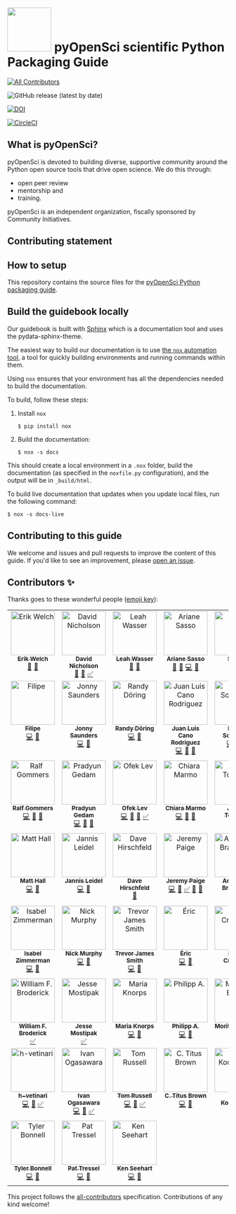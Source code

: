 # <img src="https://www.pyopensci.org/images/logo.png" width=100 /> pyOpenSci scientific Python Packaging Guide
<!-- ALL-CONTRIBUTORS-BADGE:START - Do not remove or modify this section -->
[![All Contributors](https://img.shields.io/badge/all_contributors-52-orange.svg?style=flat-square)](#contributors-)
<!-- ALL-CONTRIBUTORS-BADGE:END -->

![GitHub release (latest by date)](https://img.shields.io/github/v/release/pyopensci/python-package-guide?color=purple&display_name=tag&style=plastic)

[![DOI](https://zenodo.org/badge/556814582.svg)](https://zenodo.org/badge/latestdoi/556814582)

[![CircleCI](https://circleci.com/gh/pyOpenSci/python-package-guide.svg?style=svg)](https://circleci.com/gh/pyOpenSci/python-package-guide)

## What is pyOpenSci?

pyOpenSci is devoted to building diverse, supportive community around
the Python open source tools that drive open science. We do this through:

* open peer review
* mentorship and
* training.

pyOpenSci is an independent organization, fiscally sponsored by Community
Initiatives.

## Contributing statement


## How to setup

This repository contains the source files for the [pyOpenSci Python packaging guide](https://pyopensci.org/python-package-guide).

## Build the guidebook locally

Our guidebook is built with [Sphinx](https://sphinx-doc.org) which is a documentation tool and uses the pydata-sphinx-theme.

The easiest way to build our documentation is to use [the `nox` automation tool](https://nox.thea.codes/),
a tool for quickly building environments and running
commands within them.

Using `nox` ensures that your environment has all the dependencies needed to build the documentation.

To build, follow these steps:

1. Install `nox`

   ```console
   $ pip install nox
   ```
2. Build the documentation:

   ```console
   $ nox -s docs
   ```

This should create a local environment in a `.nox` folder, build the documentation (as specified in the `noxfile.py` configuration), and the output will be in `_build/html`.

To build live documentation that updates when you update local files, run the following command:

```console
$ nox -s docs-live
```


## Contributing to this guide

We welcome and issues and pull requests to improve the content of this guide.
If you'd like to see an improvement, please [open an issue](https://github.com/pyOpenSci/python-package-guide/issues/new/choose).

## Contributors ✨

Thanks goes to these wonderful people ([emoji key](https://allcontributors.org/docs/en/emoji-key)):

<!-- ALL-CONTRIBUTORS-LIST:START - Do not remove or modify this section -->
<!-- prettier-ignore-start -->
<!-- markdownlint-disable -->
<table>
  <tbody>
    <tr>
      <td align="center" valign="top" width="14.28%"><a href="https://fosstodon.org/@eriknw"><img src="https://avatars.githubusercontent.com/u/2058401?v=4?s=100" width="100px;" alt="Erik Welch"/><br /><sub><b>Erik Welch</b></sub></a><br /><a href="https://github.com/pyOpenSci/python-package-guide/commits?author=eriknw" title="Documentation">📖</a> <a href="#design-eriknw" title="Design">🎨</a></td>
      <td align="center" valign="top" width="14.28%"><a href="https://nicholdav.info/"><img src="https://avatars.githubusercontent.com/u/11934090?v=4?s=100" width="100px;" alt="David Nicholson"/><br /><sub><b>David Nicholson</b></sub></a><br /><a href="https://github.com/pyOpenSci/python-package-guide/commits?author=NickleDave" title="Documentation">📖</a> <a href="#design-NickleDave" title="Design">🎨</a> <a href="#tutorial-NickleDave" title="Tutorials">✅</a></td>
      <td align="center" valign="top" width="14.28%"><a href="http://www.leahwasser.com"><img src="https://avatars.githubusercontent.com/u/7649194?v=4?s=100" width="100px;" alt="Leah Wasser"/><br /><sub><b>Leah Wasser</b></sub></a><br /><a href="https://github.com/pyOpenSci/python-package-guide/commits?author=lwasser" title="Documentation">📖</a> <a href="#design-lwasser" title="Design">🎨</a></td>
      <td align="center" valign="top" width="14.28%"><a href="http://arianesasso.me"><img src="https://avatars.githubusercontent.com/u/3659681?v=4?s=100" width="100px;" alt="Ariane Sasso"/><br /><sub><b>Ariane Sasso</b></sub></a><br /><a href="https://github.com/pyOpenSci/python-package-guide/commits?author=arianesasso" title="Documentation">📖</a> <a href="#design-arianesasso" title="Design">🎨</a> <a href="https://github.com/pyOpenSci/python-package-guide/commits?author=arianesasso" title="Code">💻</a> <a href="https://github.com/pyOpenSci/python-package-guide/pulls?q=is%3Apr+reviewed-by%3Aarianesasso" title="Reviewed Pull Requests">👀</a></td>
      <td align="center" valign="top" width="14.28%"><a href="http://ml-gis-service.com"><img src="https://avatars.githubusercontent.com/u/31246246?v=4?s=100" width="100px;" alt="Simon"/><br /><sub><b>Simon</b></sub></a><br /><a href="https://github.com/pyOpenSci/python-package-guide/commits?author=SimonMolinsky" title="Documentation">📖</a> <a href="#design-SimonMolinsky" title="Design">🎨</a></td>
      <td align="center" valign="top" width="14.28%"><a href="http://batalex.github.io"><img src="https://avatars.githubusercontent.com/u/11004857?v=4?s=100" width="100px;" alt="Alexandre Batisse"/><br /><sub><b>Alexandre Batisse</b></sub></a><br /><a href="https://github.com/pyOpenSci/python-package-guide/commits?author=Batalex" title="Documentation">📖</a> <a href="#design-Batalex" title="Design">🎨</a></td>
      <td align="center" valign="top" width="14.28%"><a href="https://github.com/tupui"><img src="https://avatars.githubusercontent.com/u/23188539?v=4?s=100" width="100px;" alt="Pamphile Roy"/><br /><sub><b>Pamphile Roy</b></sub></a><br /><a href="https://github.com/pyOpenSci/python-package-guide/commits?author=tupui" title="Documentation">📖</a> <a href="#design-tupui" title="Design">🎨</a></td>
    </tr>
    <tr>
      <td align="center" valign="top" width="14.28%"><a href="http://ocefpaf.github.io/python4oceanographers"><img src="https://avatars.githubusercontent.com/u/950575?v=4?s=100" width="100px;" alt="Filipe"/><br /><sub><b>Filipe</b></sub></a><br /><a href="https://github.com/pyOpenSci/python-package-guide/commits?author=ocefpaf" title="Code">💻</a> <a href="#design-ocefpaf" title="Design">🎨</a></td>
      <td align="center" valign="top" width="14.28%"><a href="https://jon-e.net"><img src="https://avatars.githubusercontent.com/u/12961499?v=4?s=100" width="100px;" alt="Jonny Saunders"/><br /><sub><b>Jonny Saunders</b></sub></a><br /><a href="https://github.com/pyOpenSci/python-package-guide/commits?author=sneakers-the-rat" title="Code">💻</a> <a href="#design-sneakers-the-rat" title="Design">🎨</a></td>
      <td align="center" valign="top" width="14.28%"><a href="https://github.com/radoering"><img src="https://avatars.githubusercontent.com/u/30527984?v=4?s=100" width="100px;" alt="Randy Döring"/><br /><sub><b>Randy Döring</b></sub></a><br /><a href="https://github.com/pyOpenSci/python-package-guide/commits?author=radoering" title="Code">💻</a> <a href="https://github.com/pyOpenSci/python-package-guide/pulls?q=is%3Apr+reviewed-by%3Aradoering" title="Reviewed Pull Requests">👀</a></td>
      <td align="center" valign="top" width="14.28%"><a href="https://social.juanlu.space/@astrojuanlu"><img src="https://avatars.githubusercontent.com/u/316517?v=4?s=100" width="100px;" alt="Juan Luis Cano Rodríguez"/><br /><sub><b>Juan Luis Cano Rodríguez</b></sub></a><br /><a href="https://github.com/pyOpenSci/python-package-guide/commits?author=astrojuanlu" title="Code">💻</a> <a href="#design-astrojuanlu" title="Design">🎨</a> <a href="https://github.com/pyOpenSci/python-package-guide/pulls?q=is%3Apr+reviewed-by%3Aastrojuanlu" title="Reviewed Pull Requests">👀</a></td>
      <td align="center" valign="top" width="14.28%"><a href="http://iscinumpy.dev"><img src="https://avatars.githubusercontent.com/u/4616906?v=4?s=100" width="100px;" alt="Henry Schreiner"/><br /><sub><b>Henry Schreiner</b></sub></a><br /><a href="https://github.com/pyOpenSci/python-package-guide/commits?author=henryiii" title="Code">💻</a> <a href="#design-henryiii" title="Design">🎨</a> <a href="https://github.com/pyOpenSci/python-package-guide/pulls?q=is%3Apr+reviewed-by%3Ahenryiii" title="Reviewed Pull Requests">👀</a></td>
      <td align="center" valign="top" width="14.28%"><a href="https://mentat.za.net"><img src="https://avatars.githubusercontent.com/u/45071?v=4?s=100" width="100px;" alt="Stefan van der Walt"/><br /><sub><b>Stefan van der Walt</b></sub></a><br /><a href="https://github.com/pyOpenSci/python-package-guide/commits?author=stefanv" title="Code">💻</a> <a href="#design-stefanv" title="Design">🎨</a> <a href="https://github.com/pyOpenSci/python-package-guide/pulls?q=is%3Apr+reviewed-by%3Astefanv" title="Reviewed Pull Requests">👀</a></td>
      <td align="center" valign="top" width="14.28%"><a href="https://github.com/eli-schwartz"><img src="https://avatars.githubusercontent.com/u/6551424?v=4?s=100" width="100px;" alt="Eli Schwartz"/><br /><sub><b>Eli Schwartz</b></sub></a><br /><a href="https://github.com/pyOpenSci/python-package-guide/commits?author=eli-schwartz" title="Code">💻</a> <a href="#design-eli-schwartz" title="Design">🎨</a> <a href="https://github.com/pyOpenSci/python-package-guide/pulls?q=is%3Apr+reviewed-by%3Aeli-schwartz" title="Reviewed Pull Requests">👀</a></td>
    </tr>
    <tr>
      <td align="center" valign="top" width="14.28%"><a href="https://github.com/rgommers/"><img src="https://avatars.githubusercontent.com/u/98330?v=4?s=100" width="100px;" alt="Ralf Gommers"/><br /><sub><b>Ralf Gommers</b></sub></a><br /><a href="https://github.com/pyOpenSci/python-package-guide/commits?author=rgommers" title="Code">💻</a> <a href="#design-rgommers" title="Design">🎨</a> <a href="https://github.com/pyOpenSci/python-package-guide/pulls?q=is%3Apr+reviewed-by%3Argommers" title="Reviewed Pull Requests">👀</a></td>
      <td align="center" valign="top" width="14.28%"><a href="https://pradyunsg.me"><img src="https://avatars.githubusercontent.com/u/3275593?v=4?s=100" width="100px;" alt="Pradyun Gedam"/><br /><sub><b>Pradyun Gedam</b></sub></a><br /><a href="https://github.com/pyOpenSci/python-package-guide/commits?author=pradyunsg" title="Code">💻</a> <a href="#design-pradyunsg" title="Design">🎨</a> <a href="https://github.com/pyOpenSci/python-package-guide/pulls?q=is%3Apr+reviewed-by%3Apradyunsg" title="Reviewed Pull Requests">👀</a></td>
      <td align="center" valign="top" width="14.28%"><a href="https://ofek.dev"><img src="https://avatars.githubusercontent.com/u/9677399?v=4?s=100" width="100px;" alt="Ofek Lev"/><br /><sub><b>Ofek Lev</b></sub></a><br /><a href="https://github.com/pyOpenSci/python-package-guide/commits?author=ofek" title="Code">💻</a> <a href="#design-ofek" title="Design">🎨</a> <a href="https://github.com/pyOpenSci/python-package-guide/pulls?q=is%3Apr+reviewed-by%3Aofek" title="Reviewed Pull Requests">👀</a> <a href="#tutorial-ofek" title="Tutorials">✅</a></td>
      <td align="center" valign="top" width="14.28%"><a href="https://orcid.org/0000-0003-2843-6044"><img src="https://avatars.githubusercontent.com/u/1662261?v=4?s=100" width="100px;" alt="Chiara Marmo"/><br /><sub><b>Chiara Marmo</b></sub></a><br /><a href="https://github.com/pyOpenSci/python-package-guide/commits?author=cmarmo" title="Code">💻</a> <a href="#design-cmarmo" title="Design">🎨</a> <a href="https://github.com/pyOpenSci/python-package-guide/pulls?q=is%3Apr+reviewed-by%3Acmarmo" title="Reviewed Pull Requests">👀</a></td>
      <td align="center" valign="top" width="14.28%"><a href="http://web.science.mq.edu.au/directory/listing/person.htm?id=tjames"><img src="https://avatars.githubusercontent.com/u/1281144?v=4?s=100" width="100px;" alt="James Tocknell"/><br /><sub><b>James Tocknell</b></sub></a><br /><a href="https://github.com/pyOpenSci/python-package-guide/commits?author=aragilar" title="Code">💻</a> <a href="https://github.com/pyOpenSci/python-package-guide/pulls?q=is%3Apr+reviewed-by%3Aaragilar" title="Reviewed Pull Requests">👀</a></td>
      <td align="center" valign="top" width="14.28%"><a href="https://frostming.com"><img src="https://avatars.githubusercontent.com/u/16336606?v=4?s=100" width="100px;" alt="Frost Ming"/><br /><sub><b>Frost Ming</b></sub></a><br /><a href="https://github.com/pyOpenSci/python-package-guide/commits?author=frostming" title="Code">💻</a> <a href="https://github.com/pyOpenSci/python-package-guide/pulls?q=is%3Apr+reviewed-by%3Afrostming" title="Reviewed Pull Requests">👀</a></td>
      <td align="center" valign="top" width="14.28%"><a href="https://github.com/hugovk"><img src="https://avatars.githubusercontent.com/u/1324225?v=4?s=100" width="100px;" alt="Hugo van Kemenade"/><br /><sub><b>Hugo van Kemenade</b></sub></a><br /><a href="https://github.com/pyOpenSci/python-package-guide/commits?author=hugovk" title="Code">💻</a> <a href="https://github.com/pyOpenSci/python-package-guide/pulls?q=is%3Apr+reviewed-by%3Ahugovk" title="Reviewed Pull Requests">👀</a></td>
    </tr>
    <tr>
      <td align="center" valign="top" width="14.28%"><a href="https://code.scienxlab.org"><img src="https://avatars.githubusercontent.com/u/1692372?v=4?s=100" width="100px;" alt="Matt Hall"/><br /><sub><b>Matt Hall</b></sub></a><br /><a href="https://github.com/pyOpenSci/python-package-guide/commits?author=kwinkunks" title="Code">💻</a> <a href="https://github.com/pyOpenSci/python-package-guide/pulls?q=is%3Apr+reviewed-by%3Akwinkunks" title="Reviewed Pull Requests">👀</a></td>
      <td align="center" valign="top" width="14.28%"><a href="https://github.com/jezdez"><img src="https://avatars.githubusercontent.com/u/1610?v=4?s=100" width="100px;" alt="Jannis Leidel"/><br /><sub><b>Jannis Leidel</b></sub></a><br /><a href="https://github.com/pyOpenSci/python-package-guide/commits?author=jezdez" title="Code">💻</a> <a href="https://github.com/pyOpenSci/python-package-guide/pulls?q=is%3Apr+reviewed-by%3Ajezdez" title="Reviewed Pull Requests">👀</a></td>
      <td align="center" valign="top" width="14.28%"><a href="https://dhirschfeld.github.io"><img src="https://avatars.githubusercontent.com/u/881019?v=4?s=100" width="100px;" alt="Dave Hirschfeld"/><br /><sub><b>Dave Hirschfeld</b></sub></a><br /><a href="https://github.com/pyOpenSci/python-package-guide/pulls?q=is%3Apr+reviewed-by%3Adhirschfeld" title="Reviewed Pull Requests">👀</a></td>
      <td align="center" valign="top" width="14.28%"><a href="http://blog.ucodery.com"><img src="https://avatars.githubusercontent.com/u/28751151?v=4?s=100" width="100px;" alt="Jeremy Paige"/><br /><sub><b>Jeremy Paige</b></sub></a><br /><a href="https://github.com/pyOpenSci/python-package-guide/commits?author=ucodery" title="Code">💻</a> <a href="https://github.com/pyOpenSci/python-package-guide/pulls?q=is%3Apr+reviewed-by%3Aucodery" title="Reviewed Pull Requests">👀</a> <a href="#tutorial-ucodery" title="Tutorials">✅</a> <a href="#maintenance-ucodery" title="Maintenance">🚧</a> <a href="https://github.com/pyOpenSci/python-package-guide/commits?author=ucodery" title="Documentation">📖</a></td>
      <td align="center" valign="top" width="14.28%"><a href="https://github.com/abravalheri"><img src="https://avatars.githubusercontent.com/u/320755?v=4?s=100" width="100px;" alt="Anderson Bravalheri"/><br /><sub><b>Anderson Bravalheri</b></sub></a><br /><a href="https://github.com/pyOpenSci/python-package-guide/commits?author=abravalheri" title="Code">💻</a> <a href="#design-abravalheri" title="Design">🎨</a></td>
      <td align="center" valign="top" width="14.28%"><a href="https://possenrie.de"><img src="https://avatars.githubusercontent.com/u/1423562?v=4?s=100" width="100px;" alt="Daniel Possenriede"/><br /><sub><b>Daniel Possenriede</b></sub></a><br /><a href="https://github.com/pyOpenSci/python-package-guide/commits?author=dpprdan" title="Code">💻</a> <a href="https://github.com/pyOpenSci/python-package-guide/pulls?q=is%3Apr+reviewed-by%3Adpprdan" title="Reviewed Pull Requests">👀</a></td>
      <td align="center" valign="top" width="14.28%"><a href="https://github.com/yang-ruoxi"><img src="https://avatars.githubusercontent.com/u/13646711?v=4?s=100" width="100px;" alt="ruoxi"/><br /><sub><b>ruoxi</b></sub></a><br /><a href="https://github.com/pyOpenSci/python-package-guide/commits?author=yang-ruoxi" title="Code">💻</a> <a href="https://github.com/pyOpenSci/python-package-guide/pulls?q=is%3Apr+reviewed-by%3Ayang-ruoxi" title="Reviewed Pull Requests">👀</a></td>
    </tr>
    <tr>
      <td align="center" valign="top" width="14.28%"><a href="https://github.com/isabelizimm"><img src="https://avatars.githubusercontent.com/u/54685329?v=4?s=100" width="100px;" alt="Isabel Zimmerman"/><br /><sub><b>Isabel Zimmerman</b></sub></a><br /><a href="https://github.com/pyOpenSci/python-package-guide/commits?author=isabelizimm" title="Code">💻</a> <a href="https://github.com/pyOpenSci/python-package-guide/pulls?q=is%3Apr+reviewed-by%3Aisabelizimm" title="Reviewed Pull Requests">👀</a></td>
      <td align="center" valign="top" width="14.28%"><a href="https://orcid.org/0000-0001-6628-8033"><img src="https://avatars.githubusercontent.com/u/8931994?v=4?s=100" width="100px;" alt="Nick Murphy"/><br /><sub><b>Nick Murphy</b></sub></a><br /><a href="https://github.com/pyOpenSci/python-package-guide/commits?author=namurphy" title="Code">💻</a> <a href="https://github.com/pyOpenSci/python-package-guide/pulls?q=is%3Apr+reviewed-by%3Anamurphy" title="Reviewed Pull Requests">👀</a></td>
      <td align="center" valign="top" width="14.28%"><a href="https://github.com/Zeitsperre"><img src="https://avatars.githubusercontent.com/u/10819524?v=4?s=100" width="100px;" alt="Trevor James Smith"/><br /><sub><b>Trevor James Smith</b></sub></a><br /><a href="https://github.com/pyOpenSci/python-package-guide/commits?author=Zeitsperre" title="Code">💻</a> <a href="https://github.com/pyOpenSci/python-package-guide/pulls?q=is%3Apr+reviewed-by%3AZeitsperre" title="Reviewed Pull Requests">👀</a></td>
      <td align="center" valign="top" width="14.28%"><a href="https://github.com/merwok"><img src="https://avatars.githubusercontent.com/u/635179?v=4?s=100" width="100px;" alt="Éric"/><br /><sub><b>Éric</b></sub></a><br /><a href="https://github.com/pyOpenSci/python-package-guide/commits?author=merwok" title="Code">💻</a> <a href="https://github.com/pyOpenSci/python-package-guide/pulls?q=is%3Apr+reviewed-by%3Amerwok" title="Reviewed Pull Requests">👀</a></td>
      <td align="center" valign="top" width="14.28%"><a href="https://karencranston.ca/"><img src="https://avatars.githubusercontent.com/u/312034?v=4?s=100" width="100px;" alt="Karen Cranston"/><br /><sub><b>Karen Cranston</b></sub></a><br /><a href="https://github.com/pyOpenSci/python-package-guide/commits?author=kcranston" title="Code">💻</a> <a href="https://github.com/pyOpenSci/python-package-guide/pulls?q=is%3Apr+reviewed-by%3Akcranston" title="Reviewed Pull Requests">👀</a></td>
      <td align="center" valign="top" width="14.28%"><a href="http://jhkennedy.org"><img src="https://avatars.githubusercontent.com/u/7882693?v=4?s=100" width="100px;" alt="Joseph H Kennedy"/><br /><sub><b>Joseph H Kennedy</b></sub></a><br /><a href="https://github.com/pyOpenSci/python-package-guide/commits?author=jhkennedy" title="Code">💻</a> <a href="https://github.com/pyOpenSci/python-package-guide/pulls?q=is%3Apr+reviewed-by%3Ajhkennedy" title="Reviewed Pull Requests">👀</a></td>
      <td align="center" valign="top" width="14.28%"><a href="https://github.com/InessaPawson"><img src="https://avatars.githubusercontent.com/u/43481325?v=4?s=100" width="100px;" alt="Inessa Pawson"/><br /><sub><b>Inessa Pawson</b></sub></a><br /><a href="https://github.com/pyOpenSci/python-package-guide/commits?author=inessapawson" title="Code">💻</a> <a href="https://github.com/pyOpenSci/python-package-guide/pulls?q=is%3Apr+reviewed-by%3Ainessapawson" title="Reviewed Pull Requests">👀</a> <a href="#tutorial-inessapawson" title="Tutorials">✅</a></td>
    </tr>
    <tr>
      <td align="center" valign="top" width="14.28%"><a href="http://orcid.org/0000-0002-8999-9003"><img src="https://avatars.githubusercontent.com/u/6338509?v=4?s=100" width="100px;" alt="William F. Broderick"/><br /><sub><b>William F. Broderick</b></sub></a><br /><a href="#tutorial-billbrod" title="Tutorials">✅</a></td>
      <td align="center" valign="top" width="14.28%"><a href="https://github.com/kierisi"><img src="https://avatars.githubusercontent.com/u/23085445?v=4?s=100" width="100px;" alt="Jesse Mostipak"/><br /><sub><b>Jesse Mostipak</b></sub></a><br /><a href="#tutorial-kierisi" title="Tutorials">✅</a></td>
      <td align="center" valign="top" width="14.28%"><a href="https://github.com/mknorps"><img src="https://avatars.githubusercontent.com/u/27200848?v=4?s=100" width="100px;" alt="Maria Knorps"/><br /><sub><b>Maria Knorps</b></sub></a><br /><a href="https://github.com/pyOpenSci/python-package-guide/commits?author=mknorps" title="Code">💻</a> <a href="https://github.com/pyOpenSci/python-package-guide/pulls?q=is%3Apr+reviewed-by%3Amknorps" title="Reviewed Pull Requests">👀</a></td>
      <td align="center" valign="top" width="14.28%"><a href="https://phil.red"><img src="https://avatars.githubusercontent.com/u/291575?v=4?s=100" width="100px;" alt="Philipp A."/><br /><sub><b>Philipp A.</b></sub></a><br /><a href="https://github.com/pyOpenSci/python-package-guide/commits?author=flying-sheep" title="Code">💻</a> <a href="https://github.com/pyOpenSci/python-package-guide/pulls?q=is%3Apr+reviewed-by%3Aflying-sheep" title="Reviewed Pull Requests">👀</a></td>
      <td align="center" valign="top" width="14.28%"><a href="https://github.com/Midnighter"><img src="https://avatars.githubusercontent.com/u/135653?v=4?s=100" width="100px;" alt="Moritz E. Beber"/><br /><sub><b>Moritz E. Beber</b></sub></a><br /><a href="https://github.com/pyOpenSci/python-package-guide/commits?author=Midnighter" title="Code">💻</a> <a href="#tutorial-Midnighter" title="Tutorials">✅</a></td>
      <td align="center" valign="top" width="14.28%"><a href="http://jacksonwarnerburns.com"><img src="https://avatars.githubusercontent.com/u/33505528?v=4?s=100" width="100px;" alt="Jackson Burns"/><br /><sub><b>Jackson Burns</b></sub></a><br /><a href="https://github.com/pyOpenSci/python-package-guide/commits?author=JacksonBurns" title="Code">💻</a> <a href="https://github.com/pyOpenSci/python-package-guide/pulls?q=is%3Apr+reviewed-by%3AJacksonBurns" title="Reviewed Pull Requests">👀</a> <a href="#tutorial-JacksonBurns" title="Tutorials">✅</a></td>
      <td align="center" valign="top" width="14.28%"><a href="https://github.com/jaimergp"><img src="https://avatars.githubusercontent.com/u/2559438?v=4?s=100" width="100px;" alt="jaimergp"/><br /><sub><b>jaimergp</b></sub></a><br /><a href="https://github.com/pyOpenSci/python-package-guide/commits?author=jaimergp" title="Code">💻</a> <a href="https://github.com/pyOpenSci/python-package-guide/pulls?q=is%3Apr+reviewed-by%3Ajaimergp" title="Reviewed Pull Requests">👀</a> <a href="#tutorial-jaimergp" title="Tutorials">✅</a></td>
    </tr>
    <tr>
      <td align="center" valign="top" width="14.28%"><a href="https://github.com/h-vetinari"><img src="https://avatars.githubusercontent.com/u/33685575?v=4?s=100" width="100px;" alt="h-vetinari"/><br /><sub><b>h-vetinari</b></sub></a><br /><a href="https://github.com/pyOpenSci/python-package-guide/commits?author=h-vetinari" title="Code">💻</a> <a href="https://github.com/pyOpenSci/python-package-guide/pulls?q=is%3Apr+reviewed-by%3Ah-vetinari" title="Reviewed Pull Requests">👀</a> <a href="#tutorial-h-vetinari" title="Tutorials">✅</a></td>
      <td align="center" valign="top" width="14.28%"><a href="https://xmnlab.github.io"><img src="https://avatars.githubusercontent.com/u/5209757?v=4?s=100" width="100px;" alt="Ivan Ogasawara"/><br /><sub><b>Ivan Ogasawara</b></sub></a><br /><a href="https://github.com/pyOpenSci/python-package-guide/commits?author=xmnlab" title="Code">💻</a> <a href="https://github.com/pyOpenSci/python-package-guide/pulls?q=is%3Apr+reviewed-by%3Axmnlab" title="Reviewed Pull Requests">👀</a> <a href="#tutorial-xmnlab" title="Tutorials">✅</a></td>
      <td align="center" valign="top" width="14.28%"><a href="https://github.com/tomalrussell"><img src="https://avatars.githubusercontent.com/u/2762769?v=4?s=100" width="100px;" alt="Tom Russell"/><br /><sub><b>Tom Russell</b></sub></a><br /><a href="https://github.com/pyOpenSci/python-package-guide/commits?author=tomalrussell" title="Code">💻</a> <a href="https://github.com/pyOpenSci/python-package-guide/pulls?q=is%3Apr+reviewed-by%3Atomalrussell" title="Reviewed Pull Requests">👀</a> <a href="#tutorial-tomalrussell" title="Tutorials">✅</a></td>
      <td align="center" valign="top" width="14.28%"><a href="http://ivory.idyll.org/blog/"><img src="https://avatars.githubusercontent.com/u/51016?v=4?s=100" width="100px;" alt="C. Titus Brown"/><br /><sub><b>C. Titus Brown</b></sub></a><br /><a href="https://github.com/pyOpenSci/python-package-guide/commits?author=ctb" title="Code">💻</a> <a href="https://github.com/pyOpenSci/python-package-guide/pulls?q=is%3Apr+reviewed-by%3Actb" title="Reviewed Pull Requests">👀</a></td>
      <td align="center" valign="top" width="14.28%"><a href="https://medium.com/@calekochenour"><img src="https://avatars.githubusercontent.com/u/54423680?v=4?s=100" width="100px;" alt="Cale Kochenour"/><br /><sub><b>Cale Kochenour</b></sub></a><br /><a href="https://github.com/pyOpenSci/python-package-guide/commits?author=calekochenour" title="Code">💻</a> <a href="https://github.com/pyOpenSci/python-package-guide/pulls?q=is%3Apr+reviewed-by%3Acalekochenour" title="Reviewed Pull Requests">👀</a></td>
      <td align="center" valign="top" width="14.28%"><a href="https://github.com/miguelalizo"><img src="https://avatars.githubusercontent.com/u/108839050?v=4?s=100" width="100px;" alt="miguelalizo"/><br /><sub><b>miguelalizo</b></sub></a><br /><a href="https://github.com/pyOpenSci/python-package-guide/commits?author=miguelalizo" title="Code">💻</a> <a href="https://github.com/pyOpenSci/python-package-guide/pulls?q=is%3Apr+reviewed-by%3Amiguelalizo" title="Reviewed Pull Requests">👀</a></td>
      <td align="center" valign="top" width="14.28%"><a href="https://github.com/nyeshlur"><img src="https://avatars.githubusercontent.com/u/72169901?v=4?s=100" width="100px;" alt="nyeshlur"/><br /><sub><b>nyeshlur</b></sub></a><br /><a href="https://github.com/pyOpenSci/python-package-guide/commits?author=nyeshlur" title="Code">💻</a> <a href="https://github.com/pyOpenSci/python-package-guide/pulls?q=is%3Apr+reviewed-by%3Anyeshlur" title="Reviewed Pull Requests">👀</a></td>
    </tr>
    <tr>
      <td align="center" valign="top" width="14.28%"><a href="https://www.linkedin.com/in/tylerjbonnell/"><img src="https://avatars.githubusercontent.com/u/89505514?v=4?s=100" width="100px;" alt="Tyler Bonnell"/><br /><sub><b>Tyler Bonnell</b></sub></a><br /><a href="https://github.com/pyOpenSci/python-package-guide/commits?author=Tyler-Bonnell" title="Code">💻</a> <a href="https://github.com/pyOpenSci/python-package-guide/pulls?q=is%3Apr+reviewed-by%3ATyler-Bonnell" title="Reviewed Pull Requests">👀</a></td>
      <td align="center" valign="top" width="14.28%"><a href="http://www.linkedin.com/pub/pat-tressel/2/b6/610"><img src="https://avatars.githubusercontent.com/u/618916?v=4?s=100" width="100px;" alt="Pat Tressel"/><br /><sub><b>Pat Tressel</b></sub></a><br /><a href="https://github.com/pyOpenSci/python-package-guide/commits?author=ptressel" title="Code">💻</a> <a href="https://github.com/pyOpenSci/python-package-guide/pulls?q=is%3Apr+reviewed-by%3Aptressel" title="Reviewed Pull Requests">👀</a></td>
      <td align="center" valign="top" width="14.28%"><a href="https://github.com/kenseehart"><img src="https://avatars.githubusercontent.com/u/612119?v=4?s=100" width="100px;" alt="Ken Seehart"/><br /><sub><b>Ken Seehart</b></sub></a><br /><a href="https://github.com/pyOpenSci/python-package-guide/commits?author=kenseehart" title="Code">💻</a> <a href="https://github.com/pyOpenSci/python-package-guide/pulls?q=is%3Apr+reviewed-by%3Akenseehart" title="Reviewed Pull Requests">👀</a></td>
    </tr>
  </tbody>
</table>

<!-- markdownlint-restore -->
<!-- prettier-ignore-end -->

<!-- ALL-CONTRIBUTORS-LIST:END -->

This project follows the [all-contributors](https://github.com/all-contributors/all-contributors) specification. Contributions of any kind welcome!
